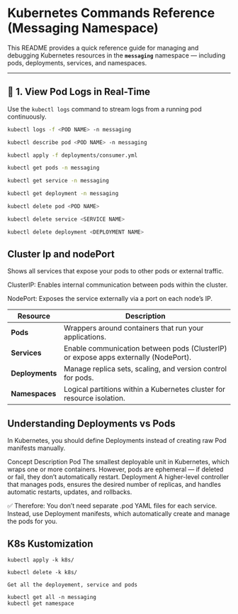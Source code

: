 # Kubernetes Commands Reference (Messaging Namespace)

This README provides a quick reference guide for managing and debugging Kubernetes resources in the **`messaging`** namespace — including pods, deployments, services, and namespaces.

---

## 🧱 1. View Pod Logs in Real-Time

Use the `kubectl logs` command to stream logs from a running pod continuously.

```bash
kubectl logs -f <POD NAME> -n messaging

kubectl describe pod <POD NAME> -n messaging

kubectl apply -f deployments/consumer.yml

kubectl get pods -n messaging

kubectl get service -n messaging

kubectl get deployment -n messaging

kubectl delete pod <POD NAME>

kubectl delete service <SERVICE NAME>

kubectl delete deployment <DEPLOYMENT NAME>


```

## Cluster Ip and nodePort
Shows all services that expose your pods to other pods or external traffic.

ClusterIP: Enables internal communication between pods within the cluster.

NodePort: Exposes the service externally via a port on each node’s IP.

| Resource        | Description                                                                         |
| --------------- | ----------------------------------------------------------------------------------- |
| **Pods**        | Wrappers around containers that run your applications.                              |
| **Services**    | Enable communication between pods (ClusterIP) or expose apps externally (NodePort). |
| **Deployments** | Manage replica sets, scaling, and version control for pods.                         |
| **Namespaces**  | Logical partitions within a Kubernetes cluster for resource isolation.              |


## Understanding Deployments vs Pods

In Kubernetes, you should define Deployments instead of creating raw Pod manifests manually.

Concept	Description
Pod	The smallest deployable unit in Kubernetes, which wraps one or more containers. However, pods are ephemeral — if deleted or fail, they don’t automatically restart.
Deployment	A higher-level controller that manages pods, ensures the desired number of replicas, and handles automatic restarts, updates, and rollbacks.

✅ Therefore:
You don’t need separate .pod YAML files for each service.
Instead, use Deployment manifests, which automatically create and manage the pods for you.

## K8s Kustomization

```
kubectl apply -k k8s/

kubectl delete -k k8s/

Get all the deployement, service and pods

kubectl get all -n messaging
kubectl get namespace



```



